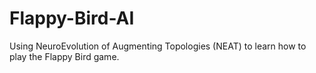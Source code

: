 # Flappy-Bird-AI
Using NeuroEvolution of Augmenting Topologies (NEAT) to learn how to play the Flappy Bird game.
